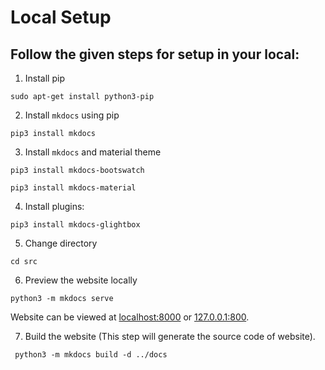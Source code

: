 # Local Setup

## Follow the given steps for setup in your local:

1. Install pip

```shell
sudo apt-get install python3-pip
```

2. Install `mkdocs` using pip

```shell
pip3 install mkdocs
```

3. Install `mkdocs` and material theme

```shell
pip3 install mkdocs-bootswatch
```

```shell
pip3 install mkdocs-material
```

4. Install plugins:

```shell
pip3 install mkdocs-glightbox
```

5. Change directory

```shell
cd src
```

6. Preview the website locally

```shell
python3 -m mkdocs serve
```

Website can be viewed at [localhost:8000](http://localhost:8000) or [127.0.0.1:800](http://127.0.0.1:8000).

7. Build the website (This step will generate the source code of website).

```shell
 python3 -m mkdocs build -d ../docs
```
